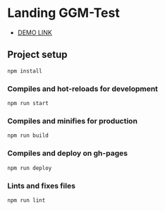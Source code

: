 # Landing GGM-Test

- [DEMO LINK](https://morfeii.github.io/landing-ggm/)

## Project setup
```
npm install
```

### Compiles and hot-reloads for development
```
npm run start
```

### Compiles and minifies for production
```
npm run build
```

### Compiles and deploy on gh-pages
```
npm run deploy
```

### Lints and fixes files
```
npm run lint
```
